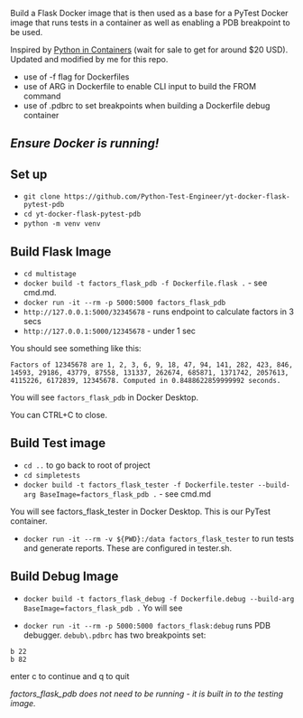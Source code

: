 Build a Flask Docker image that is then used as a base for a PyTest Docker image that runs tests in a container as well as enabling a PDB breakpoint to be used.

Inspired by [Python in Containers](https://www.udemy.com/course/python-in-containers/) (wait for sale to get for around $20 USD). Updated and modified by me for this repo.

- use of -f flag for Dockerfiles
- use of ARG in Dockerfile to enable CLI input to build the FROM command
- use of .pdbrc to set breakpoints when building a Dockerfile debug container

## *Ensure Docker is running!*


## Set up

- `git clone https://github.com/Python-Test-Engineer/yt-docker-flask-pytest-pdb`
- `cd yt-docker-flask-pytest-pdb`
- `python -m venv venv`

## Build Flask Image

- `cd multistage`
- `docker build -t factors_flask_pdb -f Dockerfile.flask .` - see cmd.md.
- `docker run -it --rm -p 5000:5000 factors_flask_pdb`
- `http://127.0.0.1:5000/32345678` - runs endpoint to calculate factors in 3 secs
- `http://127.0.0.1:5000/12345678` - under 1 sec

You should see something like this:

```
Factors of 12345678 are 1, 2, 3, 6, 9, 18, 47, 94, 141, 282, 423, 846, 14593, 29186, 43779, 87558, 131337, 262674, 685871, 1371742, 2057613, 4115226, 6172839, 12345678. Computed in 0.8488622859999992 seconds.
```
You will see `factors_flask_pdb` in Docker Desktop.

You can CTRL+C to close.

## Build Test image

- `cd ..` to go back to root of project
- `cd simpletests`
- `docker build -t factors_flask_tester -f Dockerfile.tester --build-arg BaseImage=factors_flask_pdb .` - see cmd.md

 You will see factors_flask_tester in Docker Desktop. This is our PyTest container.

- `docker run -it --rm -v ${PWD}:/data factors_flask_tester` to run tests and generate reports. These are configured in tester.sh.

## Build Debug Image

- `docker build -t factors_flask_debug -f Dockerfile.debug --build-arg BaseImage=factors_flask_pdb .` Yo will see 

- `docker run -it --rm -p 5000:5000 factors_flask:debug` runs PDB debugger. `debub\.pdbrc` has two breakpoints set:

```
b 22
b 82
```

enter c to continue and q to quit

*factors_flask_pdb does not need to be running - it is built in to the testing image.*


